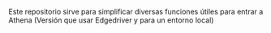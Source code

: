Este repositorio sirve para simplificar diversas funciones útiles para entrar a Athena (Versión que usar Edgedriver y para un entorno local)
